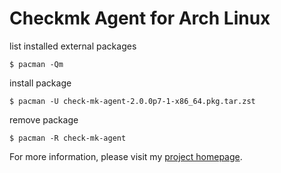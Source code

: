 # Checkmk Agent for Arch Linux

list installed external packages
```
$ pacman -Qm
```

install package
```
$ pacman -U check-mk-agent-2.0.0p7-1-x86_64.pkg.tar.zst
```

remove package
```
$ pacman -R check-mk-agent
```

For more information, please visit my [project homepage](https:#).
